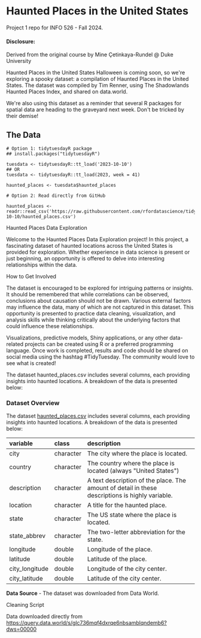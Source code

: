 # Haunted Places in the United States

Project 1 repo for INFO 526 - Fall 2024.

#### Disclosure:
Derived from the original course by Mine Çetinkaya-Rundel @ Duke University

Haunted Places in the United States
Halloween is coming soon, so we're exploring a spooky dataset: a compilation of Haunted Places in the United States. The dataset was compiled by Tim Renner, using The Shadowlands Haunted Places Index, and shared on data.world.

We're also using this dataset as a reminder that several R packages for spatial data are heading to the graveyard next week. Don't be tricked by their demise!

## The Data

```{r}
# Option 1: tidytuesdayR package 
## install.packages("tidytuesdayR")

tuesdata <- tidytuesdayR::tt_load('2023-10-10')
## OR
tuesdata <- tidytuesdayR::tt_load(2023, week = 41)

haunted_places <- tuesdata$haunted_places

# Option 2: Read directly from GitHub

haunted_places <- readr::read_csv('https://raw.githubusercontent.com/rfordatascience/tidytuesday/master/data/2023/2023-10-10/haunted_places.csv')

```

Haunted Places Data Exploration

Welcome to the Haunted Places Data Exploration project! In this project, a fascinating dataset of haunted locations across the United States is provided for exploration. Whether experience in data science is present or just beginning, an opportunity is offered to delve into interesting relationships within the data.

How to Get Involved

The dataset is encouraged to be explored for intriguing patterns or insights. It should be remembered that while correlations can be observed, conclusions about causation should not be drawn. Various external factors may influence the data, many of which are not captured in this dataset. This opportunity is presented to practice data cleaning, visualization, and analysis skills while thinking critically about the underlying factors that could influence these relationships.

Visualizations, predictive models, Shiny applications, or any other data-related projects can be created using R or a preferred programming language. Once work is completed, results and code should be shared on social media using the hashtag #TidyTuesday. The community would love to see what is created!

The dataset haunted_places.csv includes several columns, each providing insights into haunted locations. A breakdown of the data is presented below:

### Dataset Overview

The dataset [haunted_places.csv](https://query.data.world/s/glc736mqf4dxrqe6nbsamblqndemb6?dws=00000) includes several columns, each providing insights into haunted locations. A breakdown of the data is presented below:


|variable       |class     |description    |
|:--------------|:---------|:--------------|
|city           |character |The city where the place is located. |
|country        |character |The country where the place is located (always "United States") |
|description    |character |A text description of the place. The amount of detail in these descriptions is highly variable. |
|location       |character |A title for the haunted place. |
|state          |character |The US state where the place is located. |
|state_abbrev   |character |The two-letter abbreviation for the state. |
|longitude      |double    |Longitude of the place. |
|latitude       |double    |Latitude of the place. |
|city_longitude |double    |Longitude of the city center. |
|city_latitude  |double    |Latitude of the city center. |


**Data Source** - The dataset was downloaded from Data World.


Cleaning Script

Data downloaded directly from https://query.data.world/s/glc736mqf4dxrqe6nbsamblqndemb6?dws=00000
